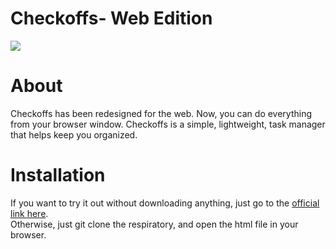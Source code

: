 <h1><strong>Checkoffs- Web Edition</strong></h1>
<img src="https://techtipsforteens.com/checkoffs/favicon.ico">
<h1>About</h1>
Checkoffs has been redesigned for the web. Now, you can do everything from your browser window.
Checkoffs is a simple, lightweight, task manager that helps keep you organized.
<br>
<h1>Installation</h1>
If you want to try it out without downloading anything, just go to the <a href="https://techtipsforteens.com/checkoffs/">official link here</a>.<br>
Otherwise, just git clone the respiratory, and open the html file in your browser.

